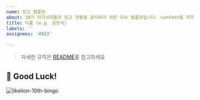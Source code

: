 ```yaml
---
name: 빙고 템플릿
about: 10기 아기사자들의 빙고 현황을 관리하기 위한 이슈 템플릿입니다. content를 지우지 말아주세요.
title: 이름 (e.g. 김멋사)
labels: ''
assignees: '4923'

---
```


> 자세한 규칙은 [README](https://github.com/hufslion10th/bingo/blob/main/README.md)를 참고하세요

## :game_die: Good Luck!
![likelion-10th-bingo](https://user-images.githubusercontent.com/60145951/159075020-816d28ff-d829-4d05-821d-524f1cfac48f.png)
